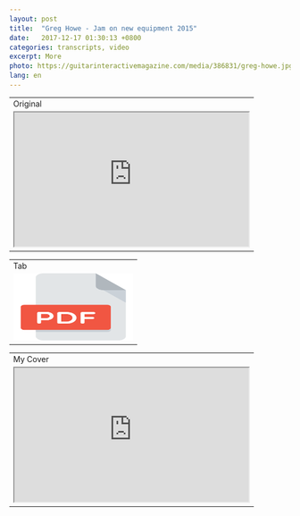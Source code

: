 ```yaml
---
layout: post
title:  "Greg Howe - Jam on new equipment 2015"
date:   2017-12-17 01:30:13 +0800
categories: transcripts, video
excerpt: More
photo: https://guitarinteractivemagazine.com/media/386831/greg-howe.jpg?anchor=center&mode=crop&quality=70&width=758&height=505&bgcolor=ffffff&rnd=131203276820000000
lang: en
---
```


 

<table width="100%">
<tbody>
<tr>
<td>Original</td>
</tr>
<tr>
<td><iframe width="420" height="240" src="https://www.youtube.com/embed/wJjZsK24rgI"></iframe></td>
</tr>
</tbody>
</table>
<table width="100%">
<tbody>
<tr>
<td>Tab</td>
</tr>
<tr>
<td><a href="https://drive.google.com/open?id=0B266x47CsrtIbk1xNG84WlFmejA" target="_blank" rel="noopener"><img src="img/icons/pdf.png" width="215" height="120"/></a></td>
</tr>
</tbody>
</table>
<table width="100%">
<tbody>
<tr>
<td>My Cover</td>
</tr>
<tr>
<td><iframe width="420" height="240" src="https://www.youtube.com/watch?v=4fFZc-xfOuI"></iframe></td>
</tr>
</tbody>
</table>

 

